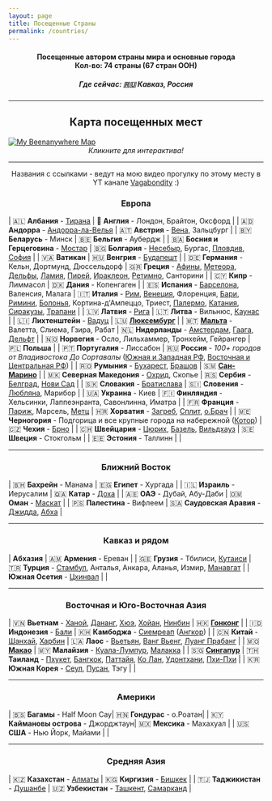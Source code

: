 ```yaml
---
layout: page
title: Посещенные Страны
permalink: /countries/
---
```


<div align="center">
<h4>Посещенные автором страны мира и основные города<br>
Кол-во: 74 страны (67 стран ООН)</h4>
<h5><b>Где сейчас: 🇷🇺 Кавказ, Россия</b></h5>
</div>

---

<div align="center">
<h2>Карта посещенных мест</h2>
</div>

<a href="https://beeneverywhere.net/user/polovinkin">
  <img src="https://beeneverywhere.net/staticmap/polovinkin.png" alt="My Beenanywhere Map">
</a>

<div align="center">
<i>Кликните для интерактива!</i>
</div>

---

<div align="center">
Названия с ссылками - ведут на мою видео прогулку по этому месту в YT канале <a href="https://www.youtube.com/@vagabondity">Vagabondity</a> :)
</div>

<div align="center">
<h3>Европа</h3>
</div>

| 🇦🇱 **Албания** - [Тирана](https://youtu.be/BaN4Is3BSA8) | 🏴󠁧󠁢󠁥󠁮󠁧󠁿 **Англия** - Лондон, Брайтон, Оксфорд |
| 🇦🇩 **Андорра** - [Андорра-ла-Велья](https://youtu.be/RVGwIhUi12Q) | 🇦🇹 **Австрия** - [Вена](https://youtube.com/shorts/0UgKbRWxLYU), Зальцбург |
| 🇧🇾 **Беларусь** - Минск | 🇧🇪 **Бельгия** - Аубердж |
| 🇧🇦 **Босния и Герцеговина** - [Мостар](https://youtube.com/shorts/wTr10DqOwZQ) | 🇧🇬 **Болгария** - [Несебыр](https://youtube.com/shorts/QmYG3jholXo), Бургас, [Пловдив](https://www.youtube.com/watch?v=14jle52nEuE), [София](https://youtube.com/shorts/8iPZHn4L6sI) |
| 🇻🇦 **Ватикан** | 🇭🇺 **Венгрия** - [Будапешт](https://youtube.com/shorts/wYnAAU0npFo) |
| 🇩🇪 **Германия** - Кельн, Дортмунд, Дюссельдорф | 🇬🇷 **Греция** - [Афины](https://youtu.be/5GgUWcIkKtc), [Метеора](https://youtu.be/zb--ywwZnuI), [Дельфы](https://youtu.be/HWO7YTzJiNA), [Ламия](https://youtu.be/hxfSseqhWVw), [Пирей](https://youtu.be/AVlpzietJfs), [Ираклеон](https://youtu.be/5XqunWlrQ68), [Ретимно](https://youtu.be/37WpmBxm0zs), Санторини |
| 🇨🇾 **Кипр** - Лиммасол | 🇩🇰 **Дания** - Копенгаген |
| 🇪🇸 **Испания** - [Барселона](https://youtu.be/1wQV9eonUvY), Валенсия, Малага | 🇮🇹 **Италия** - [Рим](https://youtube.com/shorts/HM0kfxT6j-8), [Венеция](https://youtu.be/IRNXOziZiqg), Флоренция, [Бари](https://youtube.com/shorts/TWOrMh9CjNE), [Римини](https://youtu.be/6FrHjXIJ_cg), [Болонья](https://youtu.be/Ba-WHkA2kcM), Кортина-д'Ампеццо, Триест, [Палермо](https://youtube.com/shorts/MvPM6nOtbH0), [Катания](https://youtu.be/4cjn8GZuwpY), [Сиракузы](https://youtu.be/biE2EQFm7II), [Трапани](https://youtube.com/shorts/Lt7qA2tFrng) |
| 🇱🇻 **Латвия** - [Рига](https://youtube.com/shorts/zW9jMVH3c0A) | 🇱🇹 **Литва** - Вильнюс, [Каунас](https://youtube.com/shorts/WzxZahwClIU) |
| 🇱🇮 **Лихтенштейн** - [Вадуц](https://youtube.com/shorts/PuOqH-0kr1U) | 🇱🇺 **[Люксембург](https://youtube.com/shorts/UGAugMb0FeQ)** |
| 🇲🇹 **[Мальта](https://youtube.com/shorts/OZs-uAWvM4E)** - Валетта, Слиема, Гзира, Рабат | 🇳🇱 **Нидерланды** - [Амстердам](https://youtube.com/shorts/qTaPMs4AEiY), [Гаага](https://youtube.com/shorts/M-NI8g6Q6R0), [Дельфт](https://youtube.com/shorts/WwYQcTPd99c) |
| 🇳🇴 **Норвегия** - Осло, Лильхаммер, Тронхейм, Гейрангер  | 🇵🇱 **Польша**         |
| 🇵🇹 **Португалия** - Лиссабон | 🇷🇺 **Россия** - *100+ городов от Владивостока До Сортавалы* ([Южная и Западная РФ](https://youtube.com/playlist?list=PLaDYMLU12jjsV2jptfS9d8StSwvo7-1EA&si=qIfOqWHTxMZyFtt0), [Восточная и Центральная РФ](https://www.youtube.com/playlist?list=PLaDYMLU12jjt9QoxjpR5i5RjAJs4--DhI)) |
| 🇷🇴 **Румыния** - [Бухарест](https://www.youtube.com/shorts/ZydeqAombNo), [Брашов](https://youtube.com/shorts/WADn7XdxNSI)                             | 🇸🇲 **[Сан-Марино](https://youtu.be/2kXkV1BIBn0)** |
| 🇲🇰 **Северная Македония** - [Охрид](https://youtube.com/shorts/EMKP6nhfji0), Скопье | 🇷🇸 **Сербия** - [Белград](https://youtube.com/shorts/nvR9C1DUjtA), [Нови Сад](https://youtube.com/shorts/Vv8uXzVJ-F0) |
| 🇸🇰 **Словакия** - [Братислава](https://youtube.com/shorts/HYRxvJQhsHo)   | 🇸🇮 **Словения** - [Любляна](https://youtu.be/SrxGi_frkRM), Марибор |
| 🇺🇦 **Украина** - Киев  | 🇫🇮 **Финляндия** - Хельсинки, Лаппеэнранта, Савонлинна, Иматра |
| 🇫🇷 **Франция** - [Париж](https://youtube.com/shorts/0N0yPlB6Ks4), Марсель, [Метц](https://youtube.com/shorts/nULWW8RZ694) | 🇭🇷 **Хорватия** - [Загреб](https://youtu.be/JQu-jSFsrno), [Сплит](https://youtube.com/shorts/8Jbu0MxbJvw), [о.Брач](https://youtube.com/shorts/-Xnd8QeKkVk)  |
| 🇲🇪 **Черногория** - Подгорица и все крупные города на набережной ([Котор](https://youtube.com/shorts/yrbAH0lrmn4)) | 🇨🇿 **Чехия** - [Брно](https://youtube.com/shorts/S5rM4NCfEXQ)  |
| 🇨🇭 **Швейцария** - [Цюрих](https://youtube.com/shorts/J-6JnidY1Uo), [Базель](https://youtube.com/shorts/kEipYrPXiUU), [Вильдхауз](https://youtube.com/shorts/P2QghzEgaL4) | 🇸🇪 **Швеция** - Стокгольм |
| 🇪🇪 **Эстония** - Таллинн |  |

---

<div align="center">
<h3>Ближний Восток</h3>
</div>

| 🇧🇭 **Бахрейн** - Манама      | 🇪🇬 **Египет** - Хургада |
| 🇮🇱 **Израиль** - Иерусалим   | 🇶🇦 **Катар** - [Доха](https://youtu.be/TyK2pIVCqSc)  |
| 🇦🇪 **ОАЭ** - Дубай, Абу-Даби | 🇴🇲 **Оман** - [Маскат](https://youtube.com/shorts/ea79cQUctbs)  |
| 🇵🇸 **Палестина** - Вифлеем   | 🇸🇦 **Саудовская Аравия** - [Джидда](https://youtu.be/5cMNYbJLwz8), [Абха](https://youtu.be/zuiDUchLj2E) |

---

<div align="center">
<h3>Кавказ и рядом</h3>
</div>

| **Абхазия** | 🇦🇲 **Армения** - Ереван |
| 🇬🇪 **Грузия** - Тбилиси, [Кутаиси](https://youtu.be/oHz_mHug3Mk) | 🇹🇷 **Турция** - [Стамбул](https://youtu.be/tujLDNFFRnU), Анталья, Анкара, Аланья, Измир, [Манавгат](https://youtu.be/zHmOR1SLePU) |
| **Южная Осетия** - [Цхинвал](https://youtu.be/Ae9mLJuxVVA) | |

---

<div align="center">
<h3>Восточная и Юго-Восточная Азия</h3>
</div>

| 🇻🇳 **Вьетнам** - [Ханой](https://youtu.be/7TyzQkGWBAY), [Дананг](https://youtu.be/zsOP6V0cHH0), [Хюэ](https://youtu.be/dXp024JWF9A), [Хойан](https://youtu.be/vlutsVC89XY), [Нинбин](https://youtu.be/lsyMFaE_CVk) | 🇭🇰 **[Гонконг](https://youtu.be/wUWlAWFCq4A)** |
| 🇮🇩 **Индонезия** - [Бали](https://youtu.be/4t1NUfCZgto) | 🇰🇭 **Камбоджа** - [Сиемреап](https://youtu.be/Yr_o5rgxwHs) ([Ангкор](https://youtu.be/kA0-CTipZfE)) | 
| 🇨🇳 **Китай** - [Шанхай](https://youtu.be/MMklfJpGXzA), [Харбин](https://youtu.be/zkLri0LQCG4)                      | 🇱🇦 **Лаос** - [Вьетьян](https://youtu.be/rTL0KAEiNTA), [Ванг Вьенг](https://youtu.be/lqpRqGfqQgs), [Луанг Прабанг](https://youtu.be/Uq9tEHDRWI4) |
| 🇲🇴 **[Макао](https://youtu.be/x1Dlmp_jeI8)** | 🇲🇾 **Малайзия** - [Куала-Лумпур](https://youtu.be/VM66tgxsmOA), [Малакка](https://youtu.be/coSoUcKzdgg) |
| 🇸🇬 **[Сингапур](https://youtu.be/IVVYd3KrzgE)** | 🇹🇭 **Таиланд** - [Пхукет](https://youtu.be/vlutsVC89XY), [Бангкок](https://youtu.be/KP_9O_mwDyA), [Паттайя](https://youtu.be/VORUlI_hzSc), [Ко Лан](https://youtu.be/pq6Mteb-VQM), [Удонтхани](https://youtu.be/Gd6SZuo5q_0), [Пхи-Пхи](https://youtu.be/DopckiNU1NU) |
| 🇰🇷 **Южная Корея** - [Сеул](https://youtu.be/IGOOa7oMFA8), [Пусан](https://youtu.be/leIgKk24F-Q), Тэгу | |

---

<div align="center">
<h3>Америки</h3>
</div>

| 🇧🇸 **Багамы** - Half Moon Cay| 🇭🇳 **Гондурас** - о.Роатан|
| 🇰🇾 **Каймановы острова** - Джорджтаун| 🇲🇽 **Мексика** -  Махахуал |
| 🇺🇸 **США** - Нью Йорк, Майами | |

---

<div align="center">
<h3>Средняя Азия</h3>
</div>

| 🇰🇿 **Казахстан** - [Алматы](https://youtu.be/QpZS9t63m58) | 🇰🇬 **Киргизия** - [Бишкек](https://youtu.be/-wgb39DpdiM) |
| 🇹🇯 **Таджикистан** - [Душанбе](https://youtu.be/8DkO-zlzXt8) | 🇺🇿 **Узбекистан** - [Ташкент](https://youtu.be/UJgBniTjx0I), [Самарканд](https://youtu.be/SFLEzGFI0eg) |


<!-- Генератор карты посещенных стран-->
<!-- https://visitedplaces.com/world/?map=world&projection=geoNaturalEarth1&theme=light-yellow&water=1&graticule=0&names=1&duration=2000&placeduration=100&slider=0&autoplay=0&autozoom=none&autostep=0&home=RU&places=~AL_AD_AM_AT_BY_BE_BA_BG_HR_CY_CZ_DK_EE_FI_FR_GE_DE_GR_HU_IT_KZ_LV_LI_LT_LU_MT_ME_NL_MK_NO_PL_PT_RO_SM_RS_SK_SI_ES_SE_CH_TR_UA_GB_VA_BS_KY_HN_MX_US_EG_BH_CN_HK_IL_KG_LA_MO_MY_OM_PS_QA_SA_SG_KR_TH_AE_UZ_VN_RU_ID -->
